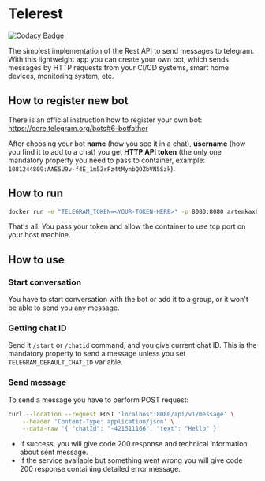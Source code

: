 # Telerest

[![Codacy Badge](https://api.codacy.com/project/badge/Grade/5315e743593843f28d911a825e575262)](https://app.codacy.com/manual/artemkaxboy/LockStockBot?utm_source=github.com&utm_medium=referral&utm_content=artemkaxboy/LockStockBot&utm_campaign=Badge_Grade_Settings)

The simplest implementation of the Rest API to send messages to telegram.
With this lightweight app you can create your own bot, which sends messages
by HTTP requests from your CI/CD systems, smart home devices, monitoring system, etc.

## How to register new bot
There is an official instruction how to register your own bot: https://core.telegram.org/bots#6-botfather

After choosing your bot **name** (how you see it in a chat), **username** (how you find it to add to a chat)
you get **HTTP API token** (the only one mandatory property you need to pass to container,
example: `1081244809:AAE5U9v-f4E_1m5ZrFz4tMynbQOZbVN5Szk`).

## How to run
```bash
docker run -e "TELEGRAM_TOKEN=<YOUR-TOKEN-HERE>" -p 8080:8080 artemkaxboy/telerest:0.0.2
```
That's all. You pass your token and allow the container to use tcp port on your host machine.

## How to use
### Start conversation
You have to start conversation with the bot or add it to a group, or it won't be able to send you any message.

### Getting chat ID
Send it `/start` or `/chatid` command, and you give current chat ID. This is the mandatory property to send a message
unless you set `TELEGRAM_DEFAULT_CHAT_ID` variable.

### Send message
To send a message you have to perform POST request:
```bash
curl --location --request POST 'localhost:8080/api/v1/message' \
    --header 'Content-Type: application/json' \
    --data-raw '{ "chatId": "-421511166", "text": "Hello" }'
```
* If success, you will give code 200 response and technical information about sent message.
* If the service available but something went wrong you will give code 200 response containing detailed error message.
